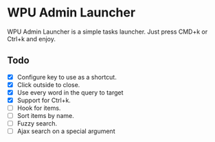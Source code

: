 # WPU Admin Launcher

WPU Admin Launcher is a simple tasks launcher. Just press CMD+k or Ctrl+k and enjoy.

## Todo

- [x] Configure key to use as a shortcut.
- [x] Click outside to close.
- [x] Use every word in the query to target
- [x] Support for Ctrl+k.
- [ ] Hook for items.
- [ ] Sort items by name.
- [ ] Fuzzy search.
- [ ] Ajax search on a special argument
